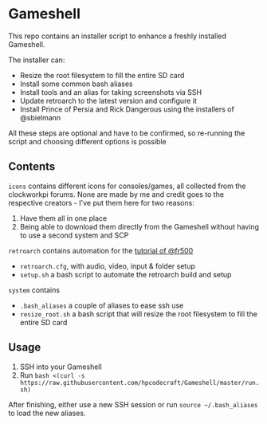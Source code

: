 # Gameshell

This repo contains an installer script to enhance a freshly installed Gameshell.

The installer can:
- Resize the root filesystem to fill the entire SD card
- Install some common bash aliases
- Install tools and an alias for taking screenshots via SSH
- Update retroarch to the latest version and configure it
- Install Prince of Persia and Rick Dangerous using the installers of @sbielmann

All these steps are optional and have to be confirmed, so re-running the script and choosing different options is possible

## Contents

`icons` contains different icons for consoles/games, all collected from the clockworkpi forums. None are made by me and credit goes to the respective creators - I've put them here for two reasons:

1.  Have them all in one place
2.  Being able to download them directly from the Gameshell without having to use a second system and SCP

`retroarch` contains automation for the [tutorial of @fr500](https://forum.clockworkpi.com/t/retroarch-megathread/716)

- `retroarch.cfg`, with audio, video, input & folder setup
- `setup.sh` a bash script to automate the retroarch build and setup

`system` contains

- `.bash_aliases` a couple of aliases to ease ssh use
- `resize_root.sh` a bash script that will resize the root filesystem to fill the entire SD card


## Usage

1.  SSH into your Gameshell
2.  Run `bash <(curl -s https://raw.githubusercontent.com/hpcodecraft/Gameshell/master/run.sh)`

After finishing, either use a new SSH session or run `source ~/.bash_aliases` to load the new aliases.
